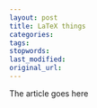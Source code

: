 ```yaml
---
layout: post
title: LaTeX things
categories:
tags:
stopwords:
last_modified:
original_url: 
---
```


The article goes here


